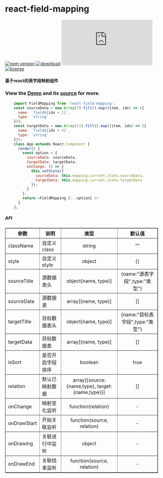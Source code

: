# react-field-mapping

[![npm version](https://img.shields.io/npm/v/react-field-mapping.svg?style=flat)](https://www.npmjs.com/package/react-field-mapping)
[![download](https://img.shields.io/npm/dm/react-field-mapping.svg?style=flat)](https://www.npmjs.com/package/react-field-mapping)
![gzip size](http://img.badgesize.io/https://npmcdn.com/react-field-mapping/dist/fieldmapping.js?compression=gzip)
[![license](https://img.shields.io/badge/license-MIT-blue.svg?style=flat)](https://raw.githubusercontent.com/zsjjs/react-field-mapping/master/LICENSE)

#### 基于react的表字段映射组件

### View the <a href="https://codepen.io/godIsMe/pen/NEOdXJ">Demo</a> and its <a href="https://github.com/zsjjs/react-field-mapping/blob/master/example/test.js">source</a> for more.

``` js
    import FieldMapping from 'react-field-mapping';
    const sourceData = new Array(7).fill().map((item, idx) => ({
      name: `field${idx + 1}`,
      type: 'string'
    }));
    const targetData = new Array(11).fill().map((item, idx) => ({
      name: `field${idx + 4}`,
      type: 'string'
    }));
    class App extends React.Component {
      render() {
        const option = {
          sourceData: sourceData,
          targetData: targetData,
          onChange: () => {
            this.setState({
              sourceData: this.mapping.current.state.sourceData,
              targetData: this.mapping.current.state.targetData
            });
          }
        };
        return <FieldMapping {...option} />
      }
    };
```

##### API

<table border="1">
  <tr>
    <th>参数</th>
    <th>说明</th>
    <th align="center">类型</th>
    <th align="center">默认值</th>
  </tr>
  <tr>
    <td>className</td>
    <td>自定义class</td>
    <td align="center">string</td>
    <td align="center">""</td>
  </tr>
  <tr>
    <td>style</td>
    <td>自定义style</td>
    <td align="center">object</td>
    <td align="center">{}</td>
  </tr>
  <tr>
    <td>sourceTitle</td>
    <td>源数据表头</td>
    <td align="center">object{name, type}]</td>
    <td align="center">{name:"源表字段",type:"类型"}</td>
  </tr>
  <tr>
    <td>sourceData</td>
    <td>源数据表</td>
    <td align="center">array[{name, type}]</td>
    <td align="center">[]</td>
  </tr>
  <tr>
    <td>targetTitle</td>
    <td>目标数据表头</td>
    <td align="center">object{name, type}]</td>
    <td align="center">{name:"目标表字段",type:"类型"}</td>
  </tr>
  <tr>
    <td>targetData</td>
    <td>目标数据表</td>
    <td align="center">array[{name, type}]</td>
    <td align="center">[]</td>
  </tr>
  <tr>
    <td>isSort</td>
    <td>是否开启字段排序</td>
    <td align="center">boolean</td>
    <td align="center">true</td>
  </tr>
  <tr>
    <td>relation</td>
    <td>默认已映射数据</td>
    <td align="center">array[{source:{name,type}, target:{name,type}}]</td>
    <td align="center">[]</td>
  </tr>
  <tr>
    <td>onChange</td>
    <td>映射变化监听</td>
    <td align="center">function(relation)</td>
    <td align="center">-</td>
  </tr>
  <tr>
    <td>onDrawStart</td>
    <td>开始关联监听</td>
    <td align="center">function(source, relation)</td>
    <td align="center">-</td>
  </tr>
  <tr>
    <td>onDrawing</td>
    <td>关联进行中监听</td>
    <td align="center">object</td>
    <td align="center">-</td>
  </tr>
  <tr>
    <td>onDrawEnd</td>
    <td>关联结束监听</td>
    <td align="center">function(source, relation)</td>
    <td align="center">-</td>
  </tr>
</table>
